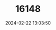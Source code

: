 ---
title: "16148"
category: "Parantica marcia"
draft: false
date: 2024-02-22 13:03:50
languages:
  English: ["Biak Tiger"]
---